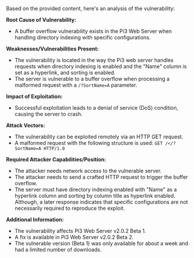 Based on the provided content, here's an analysis of the vulnerability:

**Root Cause of Vulnerability:**
- A buffer overflow vulnerability exists in the Pi3 Web Server when handling directory indexing with specific configurations.

**Weaknesses/Vulnerabilities Present:**
- The vulnerability is located in the way the Pi3 web server handles requests when directory indexing is enabled and the "Name" column is set as a hyperlink, and sorting is enabled.
- The server is vulnerable to a buffer overflow when processing a malformed request with a `/?SortName=A` parameter.

**Impact of Exploitation:**
- Successful exploitation leads to a denial of service (DoS) condition, causing the server to crash.

**Attack Vectors:**
- The vulnerability can be exploited remotely via an HTTP GET request.
- A malformed request with the following structure is used: `GET /</?SortName=A HTTP/1.0`

**Required Attacker Capabilities/Position:**
- The attacker needs network access to the vulnerable server.
- The attacker needs to send a crafted HTTP request to trigger the buffer overflow.
- The server must have directory indexing enabled with "Name" as a hyperlink column and sorting by column title as hyperlink enabled. Although, a later response indicates that specific configurations are not necessarily required to reproduce the exploit.

**Additional Information:**
- The vulnerability affects Pi3 Web Server v2.0.2 Beta 1.
- A fix is available in Pi3 Web Server v2.0.2 Beta 2.
- The vulnerable version (Beta 1) was only available for about a week and had a limited number of downloads.